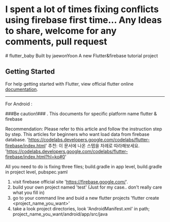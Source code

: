 <!doctype html>

<h1> I spent a lot of times fixing conflicts using firebase first time... 
Any Ideas to share, welcome for any comments, pull request</h1>
<head> </head> 
<body> 
# flutter_baby
Built by jaewonYoon 
A new Flutter&firebase tutorial project

## Getting Started

For help getting started with Flutter, view official flutter online
[documentation](https://flutter.io/).


------------------------------------------------------------------

For Android : 

###Be caution!### . 
This documents for specific platform name flutter & firebase

Recommendation: Please refer to this article and follow the instruction step by step. This articles for beginners who want load data from firebase database. 'https://codelabs.developers.google.com/codelabs/flutter-firebase/index.html'
추천: 이 문서에 나온 스탭을 차례로 따라해보세요.  'https://codelabs.developers.google.com/codelabs/flutter-firebase/index.html?hl=ko#0'

All you need to do is fixing three files; 
  build.gradle in app level, 
  build.gradle in project level, 
  pubspec.yaml

1. visit firebase official site   'https://firebase.google.com/'.
2. build your own project named 'test' (Just for my case.. don't really care what you fill in)
3. go to your command line and buid a new flutter projects  'flutter create <project_name_you_want>'
4. take a look project directories, look 'AndroidManifest.xml' in path; project_name_you_want/android/app/src/java 

</body>

  
  </html> 
